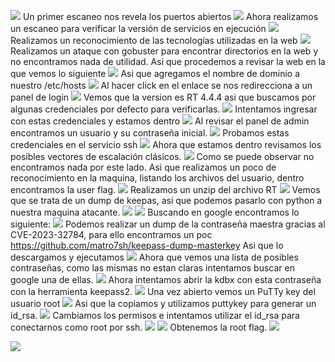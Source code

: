 ![](../../Images/Pasted%20image%2020231208140522.png)
Un primer escaneo nos revela los puertos abiertos
![](../../Images/Pasted%20image%2020231208141211.png)
Ahora realizamos un escaneo para verificar la versión de servicios en ejecución
![](../../Images/Pasted%20image%2020231208141238.png)
Realizamos un reconocimiento de las tecnologías utilizadas en la web
![](../../Images/Pasted%20image%2020231208141306.png)
Realizamos un ataque con gobuster para encontrar directorios en la web y no encontramos nada de utilidad.
Asi que procedemos a revisar la web en la que vemos lo siguiente
![](../../Images/Pasted%20image%2020231208141442.png)
Asi que agregamos el nombre de dominio a nuestro /etc/hosts
![](../../Images/Pasted%20image%2020231208142009.png)
Al hacer click en el enlace se nos redirecciona a un panel de login
![](../../Images/Pasted%20image%2020231208142049.png)
Vemos que la version es RT 4.4.4 asi que buscamos por algunas credenciales por defecto para verificarlas.
![](../../Images/Pasted%20image%2020231208142131.png)
Intentamos ingresar con estas credenciales y estamos dentro
![](../../Images/Pasted%20image%2020231208142210.png)
Al revisar el panel de admin encontramos un usuario y su contraseña inicial.
![](../../Images/Pasted%20image%2020231208142340.png)
Probamos estas credenciales en el servicio ssh
![](../../Images/Pasted%20image%2020231208142437.png)
Ahora que estamos dentro revisamos los posibles vectores de escalación clásicos.
![](../../Images/Pasted%20image%2020231208142552.png)
Como se puede observar no encontramos nada por este lado.
Asi que realizamos un poco de reconocimiento en la maquina, listando los archivos del usuario, dentro encontramos la user flag.
![](../../Images/Pasted%20image%2020231208142737.png)
Realizamos un unzip del archivo RT
![](../../Images/Pasted%20image%2020231208143203.png)
Vemos que se trata de un dump de keepas, asi que podemos pasarlo con python a nuestra maquina atacante.
![](../../Images/Pasted%20image%2020231208143758.png)
![](../../Images/Pasted%20image%2020231208143810.png)
Buscando en google encontramos lo siguiente:
![](../../Images/Pasted%20image%2020231208143841.png)
Podemos realizar un dump de la contraseña maestra gracias al CVE-2023-32784, para ello encontramos un poc
https://github.com/matro7sh/keepass-dump-masterkey
Asi que lo descargamos y ejecutamos
![](../../Images/Pasted%20image%2020231208144209.png)
Ahora que vemos una lista de posibles contraseñas, como las mismas no estan claras intentamos buscar en google una de ellas.
![](../../Images/Pasted%20image%2020231208144303.png)
Ahora intentamos abrir la kdbx con esta contraseña con la herramienta keepass2.
![](../../Images/Pasted%20image%2020231208145223.png)
Una vez abierto vemos un PuTTy key del usuario root
![](../../Images/Pasted%20image%2020231208145143.png)
Asi que la copiamos y utilizamos puttykey para generar un id_rsa.
![](../../Images/Pasted%20image%2020231208145250.png)
Cambiamos los permisos e intentamos utilizar el id_rsa para conectarnos como root por ssh.
![](../../Images/Pasted%20image%2020231208145355.png)
![](../../Images/Pasted%20image%2020231208145404.png)
Obtenemos la root flag.
![](../../Images/Pasted%20image%2020231208145428.png)

![](../../Images/Pasted%20image%2020231208145617.png)




